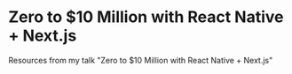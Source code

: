 # Zero to $10 Million with React Native + Next.js

Resources from my talk "Zero to $10 Million with React Native + Next.js"
